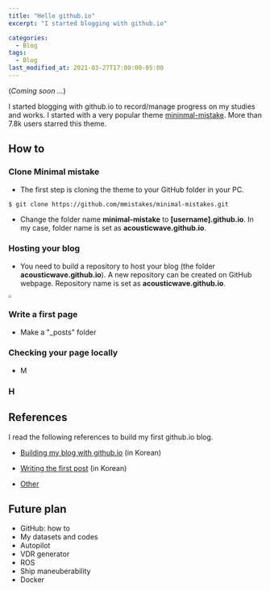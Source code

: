 ```yaml
---
title: "Hello github.io"
excerpt: "I started blogging with github.io"

categories:
  - Blog
tags:
  - Blog
last_modified_at: 2021-03-27T17:00:00-05:00
---
```


(*Coming soon ...*)

I started blogging with github.io to record/manage progress on my studies and works. I started with a very popular theme [mininmal-mistake](https://github.com/mmistakes/minimal-mistakes). More than 7.8k users starred this theme.



## How to

### Clone Minimal mistake

- The first step is cloning the theme to your GitHub folder in your PC.

```
$ git clone https://github.com/mmistakes/minimal-mistakes.git
```

- Change the folder name **minimal-mistake** to **[username].github.io**. In my case, folder name is set as **acousticwave.github.io**.



### Hosting your blog

- You need to build a repository to host your blog (the folder **acousticwave.github.io**). A new repository can be created on GitHub webpage. Repository name is set as **acousticwave.github.io**.

<img src="/Users/yodacat/Documents/repository-a/acousticwave.github.io/assets/images/2021-03-27-hello-github-io-new-repo.png" style="zoom:40%;" />



### Write a first page

- Make a "_posts" folder



### Checking your page locally

- M



### H





## References

I read the following references to build my first github.io blog.

- [Building my blog with github.io](https://devinlife.com/howto%20github%20pages/new-blog-from-template/) (in Korean)

- [Writing the first post](https://devinlife.com/howto%20github%20pages/first-post/) (in Korean)
- [Other](https://devinlife.com/howto/)



## Future plan

- GitHub: how to
- My datasets and codes
- Autopilot
- VDR generator
- ROS
- Ship maneuberability
- Docker